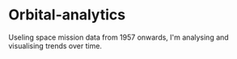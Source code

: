 # Orbital-analytics
UseIing space mission data from 1957 onwards, I'm analysing and visualising trends over time.
